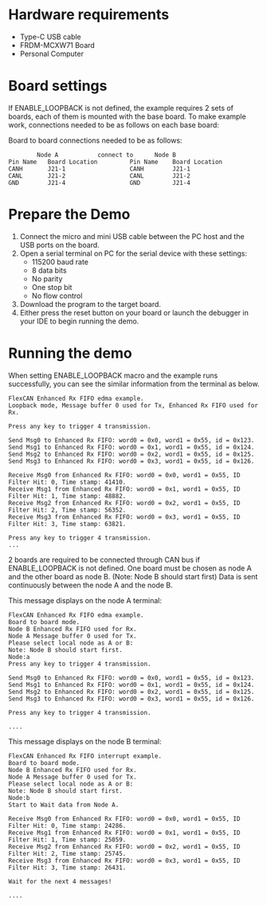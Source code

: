 Hardware requirements
=====================
- Type-C USB cable
- FRDM-MCXW71 Board
- Personal Computer

Board settings
==============
If ENABLE_LOOPBACK is not defined, the example requires 2 sets of boards, each of them is mounted with the base board.
To make example work, connections needed to be as follows on each base board:

Board to board connections needed to be as follows:

~~~~~~~~~~~~~~~~~~~~~~~~~~~~~~~~~~~~~~~~~~~~~~~~~~~~~~~~~~~~
        Node A           connect to      Node B
Pin Name   Board Location         Pin Name    Board Location
CANH       J21-1                  CANH        J21-1
CANL       J21-2                  CANL        J21-2
GND        J21-4                  GND         J21-4
~~~~~~~~~~~~~~~~~~~~~~~~~~~~~~~~~~~~~~~~~~~~~~~~~~~~~~~~~~~~

Prepare the Demo
================
1. Connect the micro and mini USB cable between the PC host and the USB ports on the board.
2. Open a serial terminal on PC for the serial device with these settings:
    - 115200 baud rate
    - 8 data bits
    - No parity
    - One stop bit
    - No flow control
3. Download the program to the target board.
4. Either press the reset button on your board or launch the debugger in your IDE to begin running
   the demo.

Running the demo
================
When setting ENABLE_LOOPBACK macro and the example runs successfully, you can see the similar information
from the terminal as below.
~~~~~~~~~~~~~~~~~~~~~
FlexCAN Enhanced Rx FIFO edma example.
Loopback mode, Message buffer 0 used for Tx, Enhanced Rx FIFO used for Rx.

Press any key to trigger 4 transmission.

Send Msg0 to Enhanced Rx FIFO: word0 = 0x0, word1 = 0x55, id = 0x123.
Send Msg1 to Enhanced Rx FIFO: word0 = 0x1, word1 = 0x55, id = 0x124.
Send Msg2 to Enhanced Rx FIFO: word0 = 0x2, word1 = 0x55, id = 0x125.
Send Msg3 to Enhanced Rx FIFO: word0 = 0x3, word1 = 0x55, id = 0x126.

Receive Msg0 from Enhanced Rx FIFO: word0 = 0x0, word1 = 0x55, ID Filter Hit: 0, Time stamp: 41410.
Receive Msg1 from Enhanced Rx FIFO: word0 = 0x1, word1 = 0x55, ID Filter Hit: 1, Time stamp: 48882.
Receive Msg2 from Enhanced Rx FIFO: word0 = 0x2, word1 = 0x55, ID Filter Hit: 2, Time stamp: 56352.
Receive Msg3 from Enhanced Rx FIFO: word0 = 0x3, word1 = 0x55, ID Filter Hit: 3, Time stamp: 63821.

Press any key to trigger 4 transmission.
...
~~~~~~~~~~~~~~~~~~~~~


2 boards are required to be connected through CAN bus if ENABLE_LOOPBACK is not defined.
One board must be chosen as node A and the other board as node B. (Note: Node B should start first)
Data is sent continuously between the node A and the node B.

This message displays on the node A terminal:
~~~~~~~~~~~~~~~~~~~~~
FlexCAN Enhanced Rx FIFO edma example.
Board to board mode.
Node B Enhanced Rx FIFO used for Rx.
Node A Message buffer 0 used for Tx.
Please select local node as A or B:
Note: Node B should start first.
Node:a
Press any key to trigger 4 transmission.

Send Msg0 to Enhanced Rx FIFO: word0 = 0x0, word1 = 0x55, id = 0x123.
Send Msg1 to Enhanced Rx FIFO: word0 = 0x1, word1 = 0x55, id = 0x124.
Send Msg2 to Enhanced Rx FIFO: word0 = 0x2, word1 = 0x55, id = 0x125.
Send Msg3 to Enhanced Rx FIFO: word0 = 0x3, word1 = 0x55, id = 0x126.

Press any key to trigger 4 transmission.

....
~~~~~~~~~~~~~~~~~~~~~

This message displays on the node B terminal:
~~~~~~~~~~~~~~~~~~~~~
FlexCAN Enhanced Rx FIFO interrupt example.
Board to board mode.
Node B Enhanced Rx FIFO used for Rx.
Node A Message buffer 0 used for Tx.
Please select local node as A or B:
Note: Node B should start first.
Node:b
Start to Wait data from Node A.

Receive Msg0 from Enhanced Rx FIFO: word0 = 0x0, word1 = 0x55, ID Filter Hit: 0, Time stamp: 24286.
Receive Msg1 from Enhanced Rx FIFO: word0 = 0x1, word1 = 0x55, ID Filter Hit: 1, Time stamp: 25059.
Receive Msg2 from Enhanced Rx FIFO: word0 = 0x2, word1 = 0x55, ID Filter Hit: 2, Time stamp: 25745.
Receive Msg3 from Enhanced Rx FIFO: word0 = 0x3, word1 = 0x55, ID Filter Hit: 3, Time stamp: 26431.

Wait for the next 4 messages!

....
~~~~~~~~~~~~~~~~~~~~~
